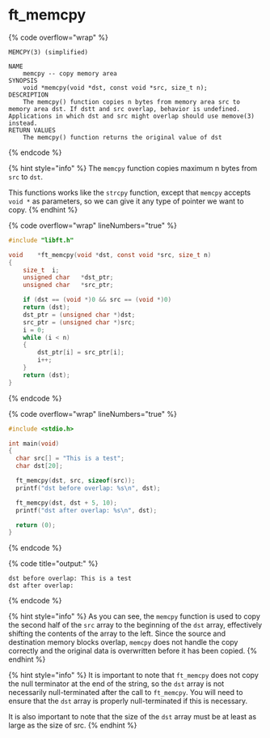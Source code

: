 # ft\_memcpy

{% code overflow="wrap" %}
```
MEMCPY(3) (simplified)

NAME
    memcpy -- copy memory area
SYNOPSIS
    void *memcpy(void *dst, const void *src, size_t n);
DESCRIPTION
    The memcpy() function copies n bytes from memory area src to memory area dst. If dstt and src overlap, behavior is undefined. Applications in which dst and src might overlap should use memove(3) instead.
RETURN VALUES
    The memcpy() function returns the original value of dst
```
{% endcode %}

{% hint style="info" %}
The `memcpy` function copies maximum n bytes from `src` to `dst`.

This functions works like the `strcpy` function, except that `memcpy` accepts `void *` as parameters, so we can give it any type of pointer we want to copy.
{% endhint %}

{% code overflow="wrap" lineNumbers="true" %}
```c
#include "libft.h"

void	*ft_memcpy(void *dst, const void *src, size_t n)
{
	size_t	i;
	unsigned char	*dst_ptr;
	unsigned char	*src_ptr;

    if (dst == (void *)0 && src == (void *)0)
	return (dst);
	dst_ptr = (unsigned char *)dst;
	src_ptr = (unsigned char *)src;
	i = 0;
	while (i < n)
	{
		dst_ptr[i] = src_ptr[i];
		i++;
	}
	return (dst);
}
```
{% endcode %}

{% code overflow="wrap" lineNumbers="true" %}
```c
#include <stdio.h>

int main(void)
{
  char src[] = "This is a test";
  char dst[20];

  ft_memcpy(dst, src, sizeof(src));
  printf("dst before overlap: %s\n", dst);

  ft_memcpy(dst, dst + 5, 10);
  printf("dst after overlap: %s\n", dst);

  return (0);
}
```
{% endcode %}

{% code title="output:" %}
```
dst before overlap: This is a test
dst after overlap: 
```
{% endcode %}

{% hint style="info" %}
As you can see, the `memcpy` function is used to copy the second half of the `src` array to the beginning of the `dst` array, effectively shifting the contents of the array to the left. Since the source and destination memory blocks overlap, `memcpy` does not handle the copy correctly and the original data is overwritten before it has been copied.
{% endhint %}

{% hint style="info" %}
It is important to note that `ft_memcpy` does not copy the null terminator at the end of the string, so the `dst` array is not necessarily null-terminated after the call to `ft_memcpy`. You will need to ensure that the `dst` array is properly null-terminated if this is necessary.

It is also important to note that the size of the `dst` array must be at least as large as the size of src.
{% endhint %}
